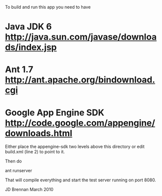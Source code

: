 To build and run this app you need to have

# Java JDK 6 http://java.sun.com/javase/downloads/index.jsp

# Ant 1.7 http://ant.apache.org/bindownload.cgi

# Google App Engine SDK http://code.google.com/appengine/downloads.html

Either place the appengine-sdk two levels above this directory
or edit build.xml (line 2) to point to it.

Then do

ant runserver

That will compile everything and start the test server
running on port 8080.

JD Brennan
March 2010
